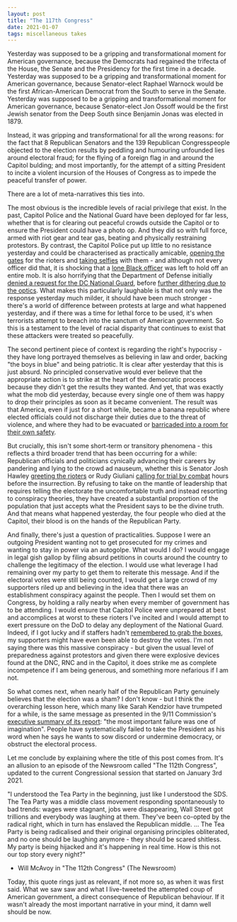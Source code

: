 ```yaml
---
layout: post
title: "The 117th Congress"
date: 2021-01-07
tags: miscellaneous takes 
---
```


Yesterday was supposed to be a gripping and transformational moment for American governance, because the Democrats had regained the trifecta of the House, the Senate and the Presidency for the first time in a decade. Yesterday was supposed to be a gripping and transformational moment for American governance, because Senator-elect Raphael Warnock would be the first African-American Democrat from the South to serve in the Senate. Yesterday was supposed to be a gripping and transformational moment for American governance, because Senator-elect Jon Ossoff would be the first Jewish senator from the Deep South since Benjamin Jonas was elected in 1879.

Instead, it was gripping and transformational for all the wrong reasons: for the fact that 8 Republican Senators and the 139 Republican Congresspeople objected to the election results by peddling and humouring unfounded lies around electoral fraud; for the flying of a foreign flag in and around the Capitol bulding; and most importantly, for the attempt of a sitting President to incite a violent incursion of the Houses of Congress as to impede the peaceful transfer of power.

There are a lot of meta-narratives this ties into. 

The most obvious is the incredible levels of racial privilege that exist. In the past, Capitol Police and the National Guard have been deployed for far less, whether that is for clearing out peaceful crowds outside the Capitol or to ensure the President could have a photo op. And they did so with full force, armed with riot gear and tear gas, beating and physically restraining protestors. By contrast, the Capitol Police put up little to no resistance yesterday and could be characterised as practically amicable, [opening the gates](https://twitter.com/cevansavenger/status/1346920924310867968) for the rioters and [taking selfies](https://twitter.com/bubbaprog/status/1346920198461419520) with them - and although not every officer did that, it is shocking that a [lone Black officer](https://twitter.com/igorbobic/status/1346911809274478594) was left to hold off an entire mob. It is also horrifying that the Department of Defense initially [denied a request for the DC National Guard](https://twitter.com/byaaroncdavis/status/1346908166030766080), before [further dithering due to the optics](https://twitter.com/reporterjoe/status/1346913304221016065). What makes this particularly laughable is that not only was the response yesterday much milder, it should have been much stronger - there's a world of difference between protests at large and what happened yesterday, and if there was a time for lethal force to be used, it's when terrorists attempt to breach into the sanctum of American government. So this is a testament to the level of racial disparity that continues to exist that these attackers were treated so peacefully.

The second pertinent piece of context is regarding the right's hypocrisy - they have long portrayed themselves as believing in law and order, backing "the boys in blue" and being patriotic. It is clear after yesterday that this is just absurd. No principled conservative would ever believe that the appropriate action is to strike at the heart of the democratic process because they didn't get the results they wanted. And yet, that was exactly what the mob did yesterday, because every single one of them was happy to drop their principles as soon as it became convenient. The result was that America, even if just for a short while, became a banana republic where elected officials could not discharge their duties due to the threat of violence, and where they had to be evacuated or [barricaded into a room for their own safety](https://twitter.com/ragipsoylu/status/1346907414919061509).

But crucially, this isn't some short-term or transitory phenomena - this reflects a third broader trend that has been occurring for a while: Republican officials and politicians cynically advancing their careers by pandering and lying to the crowd ad nauseum, whether this is Senator Josh Hawley [greeting the rioters](https://twitter.com/ManuelQ/status/1346913744736157714) or Rudy Giuliani [calling for trial by combat](https://twitter.com/politico/status/1347228936896450561) hours before the insurrection. By refusing to take on the mantle of leadership that requires telling the electorate the uncomfortable truth and instead resorting to conspiracy theories, they have created a substantial proportion of the population that just accepts what the President says to be the divine truth. And that means what happened yesterday, the four people who died at the Capitol, their blood is on the hands of the Republican Party.

And finally, there's just a question of practicalities. Suppose I were an outgoing President wanting not to get prosecuted for my crimes and wanting to stay in power via an autogolpe. What would I do? I would engage in legal gish gallop by filing absurd petitions in courts around the country to challenge the legitimacy of the election. I would use what leverage I had remaining over my party to get them to reiterate this message. And if the electoral votes were still being counted, I would get a large crowd of my supporters riled up and believing in the idea that there was an establishment conspiracy against the people. Then I would set them on Congress, by holding a rally nearby when every member of government has to be attending. I would ensure that Capitol Police were unprepared at best and accomplices at worst to these rioters I've incited and I would attempt to exert pressure on the DoD to delay any deployment of the National Guard. Indeed, if I got lucky and if staffers hadn't [remembered to grab the boxes](https://twitter.com/thehill/status/1346955728834191360), my supporters might have even been able to destroy the votes. I'm not saying there was this massive conspiracy - but given the usual level of preparedness against protestors and given there were explosive devices found at the DNC, RNC and in the Capitol, it does strike me as complete incompetence if I am being generous, and something more nefarious if I am not.

So what comes next, when nearly half of the Republican Party genuinely believes that the election was a sham? I don't know - but I think the overarching lesson here, which many like Sarah Kendzior have trumpeted for a while, is the same message as presented in the 9/11 Commission's [executive summary of its report](https://govinfo.library.unt.edu/911/report/911Report_Exec.htm): "the most important failure was one of imagination". People have systematically failed to take the President as his word when he says he wants to sow discord or undermine democracy, or obstruct the electoral process. 

Let me conclude by explaining where the title of this post comes from. It's an allusion to an episode of the Newsroom called "The 112th Congress", updated to the current Congressional session that started on January 3rd 2021.

"I understood the Tea Party in the beginning, just like I understood the SDS. The Tea Party was a middle class movement responding spontaneously to bad trends: wages were stagnant, jobs were disappearing, Wall Street got trillions and everybody was laughing at them. They've been co-opted by the radical right, which in turn has enslaved the Republican middle. ... The Tea Party is being radicalised and their original organising principles obliterated, and no one should be laughing anymore - they should be scared shitless. My party is being hijacked and it's happening in real time. How is this not our top story every night?" <br>
- Will McAvoy in "The 112th Congress" (The Newsroom)

Today, this quote rings just as relevant, if not more so, as when it was first said. What we saw saw and what I live-tweeted the attempted coup of American government, a direct consequence of Republican behaviour. If it wasn't already the most important narrative in your mind, it damn well should be now.
